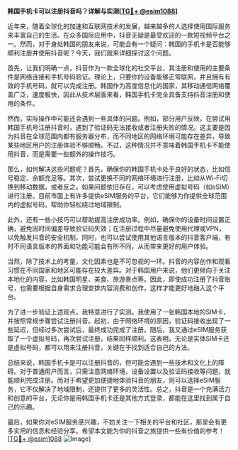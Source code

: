 **韩国手机卡可以注册抖音吗？详解与实测[[TG💪+ @esim1088](https://t.me/s/esim1088)]**

近年来，随着全球化的加速和互联网技术的发展，越来越多的人选择使用国际服务来丰富自己的生活。在众多国际应用中，抖音无疑是最受欢迎的一款短视频平台之一。然而，对于身处韩国的朋友来说，可能会有一个疑问：韩国的手机卡是否能够顺利注册并使用抖音呢？今天，我们就来详细探讨这个问题。

首先，让我们明确一点，抖音作为一款全球化的社交平台，其注册和使用的主要条件是网络连接和手机号码验证。理论上，只要你的设备能够正常联网，并且拥有有效的手机号码，就可以完成注册。韩国作为高度信息化的国家，其移动通信网络覆盖广泛，速度极快，因此从技术层面来看，韩国手机卡完全具备支持抖音注册和使用的条件。

然而，实际操作中可能还会遇到一些具体的问题。例如，部分用户反映，在尝试用韩国手机号注册抖音时，遇到了验证码无法接收或者注册失败的情况。这主要是因为抖音在全球范围内都有服务器分布，而不同地区的网络环境可能存在差异，导致某些地区用户的注册体验不够顺畅。不过，这种情况并不意味着韩国手机卡不能使用抖音，而是需要一些额外的操作技巧。

那么，如何解决这些问题呢？首先，确保你的韩国手机卡处于良好的状态，比如信号稳定、余额充足等。其次，尝试更换不同的网络环境进行注册，比如从Wi-Fi切换到移动数据，或者反之。如果问题依旧存在，可以考虑使用虚拟号码（如eSIM）进行注册。目前市面上有许多提供eSIM服务的平台，它们能够为你提供全球范围内的虚拟号码，帮助你轻松绕过地域限制。

此外，还有一些小技巧可以帮助提高注册成功率。例如，确保你的设备时间设置正确，避免因时间偏差导致验证码失效；在注册过程中尽量避免使用代理或VPN，以免触发抖音的安全机制。同时，也可以尝试使用其他语言版本的抖音客户端，有时不同语言版本的界面和功能可能会有所不同，从而带来更好的用户体验。

当然，除了技术上的考量，文化因素也是不可忽视的一环。抖音的内容创作和观看习惯在不同国家和地区可能存在较大差异。对于韩国用户来说，他们更倾向于关注本地化的内容，比如韩国明星、美食、旅游景点等。因此，即使成功注册了抖音账号，也需要根据自身需求合理安排内容消费和创作，这样才能更好地融入这个平台。

为了进一步验证上述观点，我特意进行了实测。我使用了一张韩国本地的SIM卡，并按照常规步骤尝试注册抖音。起初，由于网络环境的原因，验证码接收出现了一些延迟，但经过多次尝试后，最终成功完成了注册。随后，我又通过eSIM服务获取了一个虚拟号码，再次尝试注册，结果同样顺利。这表明，无论是实体SIM卡还是虚拟号码，都可以用来注册抖音，关键在于找到适合自己的方法。

总结来说，韩国手机卡是可以注册抖音的，但可能会遇到一些技术和文化上的障碍。对于普通用户而言，只需注意网络环境、设备设置以及验证码接收等问题，就能顺利完成注册。而对于希望更加便捷地体验抖音的朋友，则可以选择eSIM服务，它不仅解决了地域限制，还提供了更多的灵活性。总之，抖音是一个充满活力和创意的平台，无论你是用韩国手机卡还是其他方式登录，都能在这里找到属于自己的乐趣。

最后，如果你对eSIM服务感兴趣，不妨关注一下相关的平台和社区，那里会有更多实用的信息和经验分享。希望本文能为你的抖音之旅提供一些有价值的参考！[[TG💪+ @esim1088](https://t.me/s/esim1088) ![Image](https://i.postimg.cc/4NQfJmqS/Snipaste-2025-05-13-00-14-12.png)]
